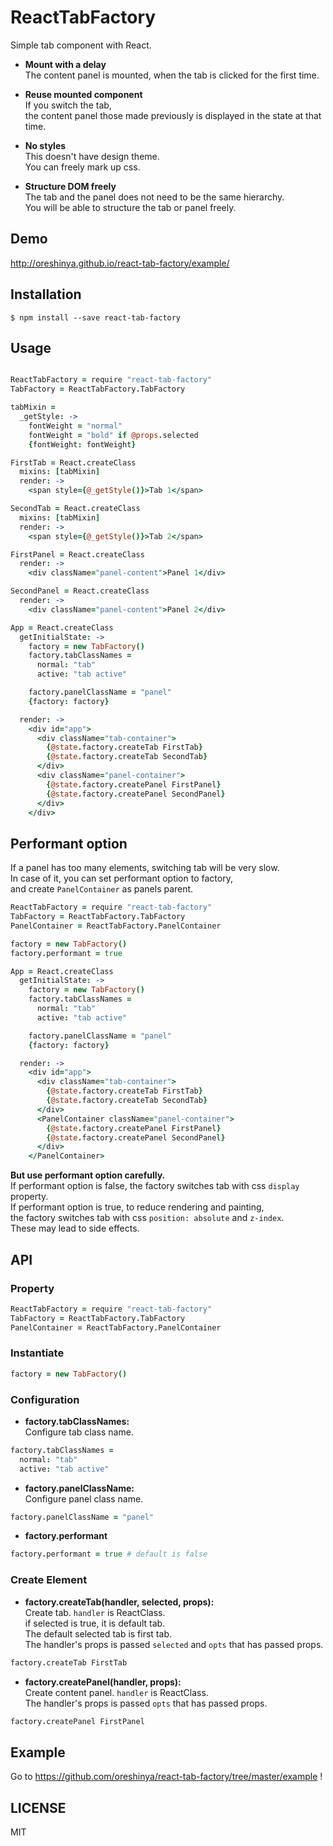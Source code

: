 # ReactTabFactory
Simple tab component with React.  

- **Mount with a delay**  
The content panel is mounted, when the tab is clicked for the first time.

- **Reuse mounted component**  
If you switch the tab,  
the content panel those made previously is displayed in the state at that time.  

- **No styles**  
This doesn't have design theme.  
You can freely mark up css.

- **Structure DOM freely**  
The tab and the panel does not need to be the same hierarchy.  
You will be able to structure the tab or panel freely.

## Demo
http://oreshinya.github.io/react-tab-factory/example/

## Installation

```
$ npm install --save react-tab-factory
```

## Usage

```coffee

ReactTabFactory = require "react-tab-factory"
TabFactory = ReactTabFactory.TabFactory

tabMixin =
  _getStyle: ->
    fontWeight = "normal"
    fontWeight = "bold" if @props.selected
    {fontWeight: fontWeight}

FirstTab = React.createClass
  mixins: [tabMixin]
  render: ->
    <span style={@_getStyle()}>Tab 1</span>

SecondTab = React.createClass
  mixins: [tabMixin]
  render: ->
    <span style={@_getStyle()}>Tab 2</span>

FirstPanel = React.createClass
  render: ->
    <div className="panel-content">Panel 1</div>

SecondPanel = React.createClass
  render: ->
    <div className="panel-content">Panel 2</div>

App = React.createClass
  getInitialState: ->
    factory = new TabFactory()
    factory.tabClassNames =
      normal: "tab"
      active: "tab active"

    factory.panelClassName = "panel"
    {factory: factory}

  render: ->
    <div id="app">
      <div className="tab-container">
        {@state.factory.createTab FirstTab}
        {@state.factory.createTab SecondTab}
      </div>
      <div className="panel-container">
        {@state.factory.createPanel FirstPanel}
        {@state.factory.createPanel SecondPanel}
      </div>
    </div>
```

## Performant option
If a panel has too many elements, switching tab will be very slow.  
In case of it, you can set performant option to factory,  
and create `PanelContainer` as panels parent.  

```coffee
ReactTabFactory = require "react-tab-factory"
TabFactory = ReactTabFactory.TabFactory
PanelContainer = ReactTabFactory.PanelContainer

factory = new TabFactory()
factory.performant = true

App = React.createClass
  getInitialState: ->
    factory = new TabFactory()
    factory.tabClassNames =
      normal: "tab"
      active: "tab active"

    factory.panelClassName = "panel"
    {factory: factory}

  render: ->
    <div id="app">
      <div className="tab-container">
        {@state.factory.createTab FirstTab}
        {@state.factory.createTab SecondTab}
      </div>
      <PanelContainer className="panel-container">
        {@state.factory.createPanel FirstPanel}
        {@state.factory.createPanel SecondPanel}
      </div>
    </PanelContainer>
```

**But use performant option carefully.**  
If performant option is false, the factory switches tab with css `display` property.  
If performant option is true, to reduce rendering and painting,  
the factory switches tab with css `position: absolute` and `z-index`.  
These may lead to side effects.

## API
### Property
```coffee
ReactTabFactory = require "react-tab-factory"
TabFactory = ReactTabFactory.TabFactory
PanelContainer = ReactTabFactory.PanelContainer
```

### Instantiate
```coffee
factory = new TabFactory()
```

### Configuration
- **factory.tabClassNames:**  
Configure tab class name.
```coffee
factory.tabClassNames =
  normal: "tab"
  active: "tab active"
```

- **factory.panelClassName:**  
Configure panel class name.
```coffee
factory.panelClassName = "panel"
```

- **factory.performant**  
```coffee
factory.performant = true # default is false
```

### Create Element
- **factory.createTab(handler, selected, props):**  
Create tab. `handler` is ReactClass.  
if selected is true, it is default tab.  
The default selected tab is first tab.  
The handler's props is passed `selected` and `opts` that has passed props.
```coffee
factory.createTab FirstTab
```

- **factory.createPanel(handler, props):**  
Create content panel. `handler` is ReactClass.  
The handler's props is passed `opts` that has passed props.
```coffee
factory.createPanel FirstPanel
```

## Example
Go to https://github.com/oreshinya/react-tab-factory/tree/master/example !

## LICENSE
MIT
